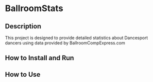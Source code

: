 # BallroomStats
## Description
This project is designed to provide detailed statistics about Dancesport dancers using data provided by BallroomCompExpress.com
## How to Install and Run
## How to Use
